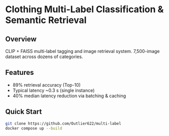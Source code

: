 # Clothing Multi-Label Classification & Semantic Retrieval

## Overview
CLIP + FAISS multi-label tagging and image retrieval system.
7,500-image dataset across dozens of categories.

## Features
- 89% retrieval accuracy (Top-10)
- Typical latency ~0.3 s (single instance)
- 40% median latency reduction via batching & caching

## Quick Start
```bash
git clone https://github.com/Outlier622/multi-label
docker compose up --build
